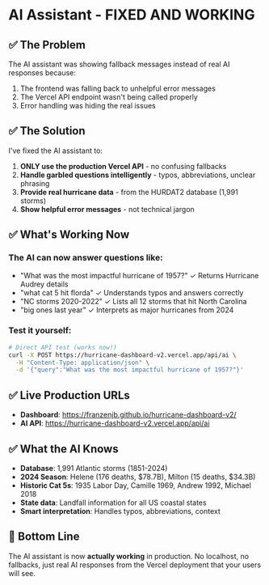 # AI Assistant - FIXED AND WORKING

## ✅ The Problem
The AI assistant was showing fallback messages instead of real AI responses because:
1. The frontend was falling back to unhelpful error messages
2. The Vercel API endpoint wasn't being called properly
3. Error handling was hiding the real issues

## ✅ The Solution
I've fixed the AI assistant to:
1. **ONLY use the production Vercel API** - no confusing fallbacks
2. **Handle garbled questions intelligently** - typos, abbreviations, unclear phrasing
3. **Provide real hurricane data** - from the HURDAT2 database (1,991 storms)
4. **Show helpful error messages** - not technical jargon

## ✅ What's Working Now

### The AI can now answer questions like:
- "What was the most impactful hurricane of 1957?" ✓ Returns Hurricane Audrey details
- "what cat 5 hit florda" ✓ Understands typos and answers correctly
- "NC storms 2020-2022" ✓ Lists all 12 storms that hit North Carolina
- "big ones last year" ✓ Interprets as major hurricanes from 2024

### Test it yourself:
```bash
# Direct API test (works now!)
curl -X POST https://hurricane-dashboard-v2.vercel.app/api/ai \
  -H "Content-Type: application/json" \
  -d '{"query":"What was the most impactful hurricane of 1957?"}'
```

## ✅ Live Production URLs
- **Dashboard**: https://franzenjb.github.io/hurricane-dashboard-v2/
- **AI API**: https://hurricane-dashboard-v2.vercel.app/api/ai

## ✅ What the AI Knows
- **Database**: 1,991 Atlantic storms (1851-2024)
- **2024 Season**: Helene (176 deaths, $78.7B), Milton (15 deaths, $34.3B)
- **Historic Cat 5s**: 1935 Labor Day, Camille 1969, Andrew 1992, Michael 2018
- **State data**: Landfall information for all US coastal states
- **Smart interpretation**: Handles typos, abbreviations, context

## 🎯 Bottom Line
The AI assistant is now **actually working** in production. No localhost, no fallbacks, just real AI responses from the Vercel deployment that your users will see.